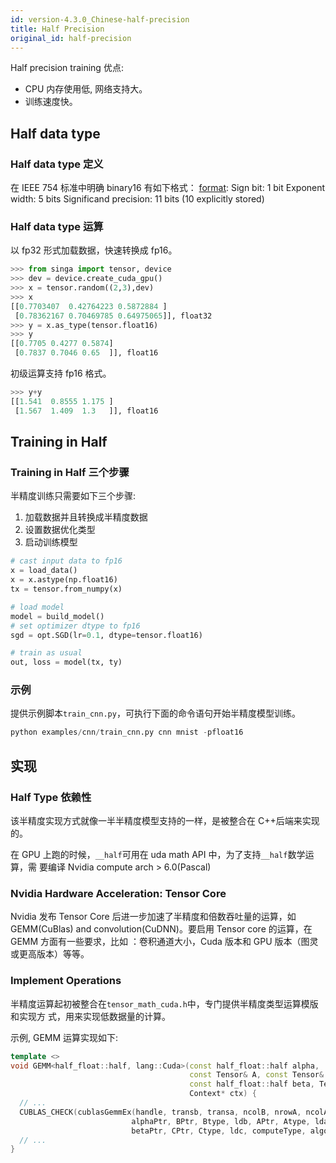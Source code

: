```yaml
---
id: version-4.3.0_Chinese-half-precision
title: Half Precision
original_id: half-precision
---
```


<!--- Licensed to the Apache Software Foundation (ASF) under one or more contributor license agreements.  See the NOTICE file distributed with this work for additional information regarding copyright ownership.  The ASF licenses this file to you under the Apache License, Version 2.0 (the "License"); you may not use this file except in compliance with the License.  You may obtain a copy of the License at http://www.apache.org/licenses/LICENSE-2.0 Unless required by applicable law or agreed to in writing, software distributed under the License is distributed on an "AS IS" BASIS, WITHOUT WARRANTIES OR CONDITIONS OF ANY KIND, either express or implied.  See the License for the specific language governing permissions and limitations under the License.  -->

Half precision training 优点:

- CPU 内存使用低, 网络支持大。
- 训练速度快。

## Half data type

### Half data type 定义

在 IEEE 754 标准中明确 binary16 有如下格式：
[format](https://en.wikipedia.org/wiki/Half-precision_floating-point_format):
Sign bit: 1 bit Exponent width: 5 bits Significand precision: 11 bits (10
explicitly stored)

### Half data type 运算

以 fp32 形式加载数据，快速转换成 fp16。

```python
>>> from singa import tensor, device
>>> dev = device.create_cuda_gpu()
>>> x = tensor.random((2,3),dev)
>>> x
[[0.7703407  0.42764223 0.5872884 ]
 [0.78362167 0.70469785 0.64975065]], float32
>>> y = x.as_type(tensor.float16)
>>> y
[[0.7705 0.4277 0.5874]
 [0.7837 0.7046 0.65  ]], float16
```

初级运算支持 fp16 格式。

```python
>>> y+y
[[1.541  0.8555 1.175 ]
 [1.567  1.409  1.3   ]], float16
```

## Training in Half

### Training in Half 三个步骤

半精度训练只需要如下三个步骤:

1. 加载数据并且转换成半精度数据
2. 设置数据优化类型
3. 启动训练模型

```python
# cast input data to fp16
x = load_data()
x = x.astype(np.float16)
tx = tensor.from_numpy(x)

# load model
model = build_model()
# set optimizer dtype to fp16
sgd = opt.SGD(lr=0.1, dtype=tensor.float16)

# train as usual
out, loss = model(tx, ty)
```

### 示例

提供示例脚本`train_cnn.py`，可执行下面的命令语句开始半精度模型训练。

```python
python examples/cnn/train_cnn.py cnn mnist -pfloat16
```

## 实现

### Half Type 依赖性

该半精度实现方式就像一半半精度模型支持的一样，是被整合在 C++后端来实现的。

在 GPU 上跑的时候，`__half`可用在 uda math API 中，为了支持`__half`数学运算，需
要编译 Nvidia compute arch > 6.0(Pascal)

### Nvidia Hardware Acceleration: Tensor Core

Nvidia 发布 Tensor Core 后进一步加速了半精度和倍数吞吐量的运算，如 GEMM(CuBlas)
and convolution(CuDNN)。要启用 Tensor core 的运算，在 GEMM 方面有一些要求，比如
：卷积通道大小，Cuda 版本和 GPU 版本（图灵或更高版本）等等。

### Implement Operations

半精度运算起初被整合在`tensor_math_cuda.h`中，专门提供半精度类型运算模版和实现方
式，用来实现低数据量的计算。

示例, GEMM 运算实现如下:

```c++
template <>
void GEMM<half_float::half, lang::Cuda>(const half_float::half alpha,
                                        const Tensor& A, const Tensor& B,
                                        const half_float::half beta, Tensor* C,
                                        Context* ctx) {
  // ...
  CUBLAS_CHECK(cublasGemmEx(handle, transb, transa, ncolB, nrowA, ncolA,
                           alphaPtr, BPtr, Btype, ldb, APtr, Atype, lda,
                           betaPtr, CPtr, Ctype, ldc, computeType, algo));
  // ...
}
```
